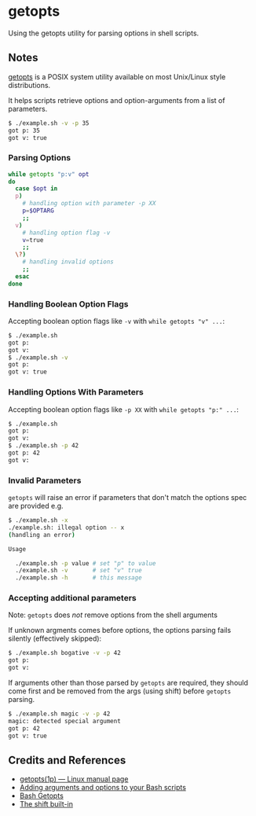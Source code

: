 # getopts

Using the getopts utility for parsing options in shell scripts.

## Notes

[getopts](https://man7.org/linux/man-pages/man1/getopts.1p.html) is a POSIX system utility
available on most Unix/Linux style distributions.

It helps scripts retrieve options and option-arguments from a list of parameters.

```bash
$ ./example.sh -v -p 35
got p: 35
got v: true
```

### Parsing Options

```bash
while getopts "p:v" opt
do
  case $opt in
  p)
    # handling option with parameter -p XX
    p=$OPTARG
    ;;
  v)
    # handling option flag -v
    v=true
    ;;
  \?)
    # handling invalid options
    ;;
  esac
done
```

### Handling Boolean Option Flags

Accepting boolean option flags like `-v` with `while getopts "v" ...`:

```bash
$ ./example.sh
got p:
got v:
$ ./example.sh -v
got p:
got v: true
```

### Handling Options With Parameters

Accepting boolean option flags like `-p XX` with `while getopts "p:" ...`:

```bash
$ ./example.sh
got p:
got v:
$ ./example.sh -p 42
got p: 42
got v:
```

### Invalid Parameters

`getopts` will raise an error if parameters that don't match the options spec are provided e.g.

```bash
$ ./example.sh -x
./example.sh: illegal option -- x
(handling an error)

Usage

  ./example.sh -p value # set "p" to value
  ./example.sh -v       # set "v" true
  ./example.sh -h       # this message

```

### Accepting additional parameters

Note: `getopts` does *not* remove options from the shell arguments

If unknown argments comes before options, the options parsing fails silently (effectively skipped):

```bash
$ ./example.sh bogative -v -p 42
got p:
got v:
```

If arguments other than those parsed by `getopts` are required, they should come first and be removed from the args (using shift) before `getopts` parsing.

```bash
$ ./example.sh magic -v -p 42
magic: detected special argument
got p: 42
got v: true
```

## Credits and References

* [getopts(1p) — Linux manual page](https://man7.org/linux/man-pages/man1/getopts.1p.html)
* [Adding arguments and options to your Bash scripts](https://www.redhat.com/sysadmin/arguments-options-bash-scripts)
* [Bash Getopts](https://linuxhint.com/bash_getopts_example/)
* [The shift built-in](https://tldp.org/LDP/Bash-Beginners-Guide/html/sect_09_07.html)
